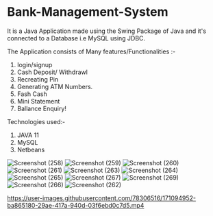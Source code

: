 # Bank-Management-System
It is a Java Application made using the Swing Package of Java and it's connected to a Database i.e MySQL using JDBC.

The Application consists of Many features/Functionalities :-

1. login/signup
2. Cash Deposit/ Withdrawl
3. Recreating Pin
4. Generating ATM Numbers.
5. Fash Cash
6. Mini Statement
7. Ballance Enquiry!

Technologies used:-

1. JAVA 11
2. MySQL
3. Netbeans

![Screenshot (258)](https://user-images.githubusercontent.com/78306516/171094100-3d2917d4-5e08-41d0-8ada-b4d4b5f6c7b4.png)
![Screenshot (259)](https://user-images.githubusercontent.com/78306516/171094164-bbef2b3f-028e-4842-beb2-39f8861b8033.png)
![Screenshot (260)](https://user-images.githubusercontent.com/78306516/171094174-2ef4c0a2-f133-4299-8a25-4d71c742ad7d.png)
![Screenshot (261)](https://user-images.githubusercontent.com/78306516/171094185-9eea82a6-3126-4308-bfa0-ffbbc4921f51.png)
![Screenshot (263)](https://user-images.githubusercontent.com/78306516/171094238-cee11c54-674c-41d7-9058-0d32c44e8649.png)
![Screenshot (264)](https://user-images.githubusercontent.com/78306516/171094731-4a6f245d-538d-4e46-bb55-dcd44fa7cee2.png)
![Screenshot (265)](https://user-images.githubusercontent.com/78306516/171094634-552b3e29-0235-4b62-81e4-656013378f5e.png)
![Screenshot (267)](https://user-images.githubusercontent.com/78306516/171094767-1f7b4444-92a5-467c-b7a8-d5b494085b17.png)
![Screenshot (269)](https://user-images.githubusercontent.com/78306516/171094806-62de4912-bdca-4a64-beef-e24f03b33407.png)
![Screenshot (266)](https://user-images.githubusercontent.com/78306516/171094846-0e9c6c06-4773-4b6e-9789-63c8dbbb2b24.png)
![Screenshot (262)](https://user-images.githubusercontent.com/78306516/171094926-aee42bab-59cd-4fed-a310-4a0e3bd30600.png)


https://user-images.githubusercontent.com/78306516/171094952-ba865180-29ae-417a-940d-03f6ebd0c7d5.mp4
